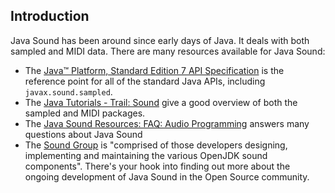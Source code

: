 
##  Introduction 


Java Sound has been around since early days of Java.
It deals with both sampled and MIDI data.
There are many resources available for Java Sound:

+ The [Java™ Platform, Standard Edition 7 API Specification](http://docs.oracle.com/javase/7/docs/api/) is the reference point for all of the standard Java APIs,
including `javax.sound.sampled`.
+ The [Java Tutorials - Trail: Sound](http://docs.oracle.com/javase/tutorial/sound/index.html) give a good overview of both the sampled and MIDI packages.
+ The [Java Sound Resources: FAQ: Audio Programming](http://www.jsresources.org/faq_audio.html) answers many questions about Java Sound
+ The [Sound Group](http://openjdk.java.net/groups/sound/) is "comprised of those developers designing, implementing and
maintaining the various OpenJDK sound components".
There's your hook into finding out more about the ongoing development
of Java Sound in the Open Source community.